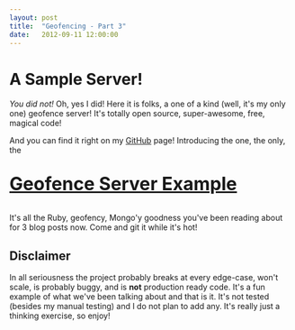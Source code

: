 ```yaml
---
layout: post
title:  "Geofencing - Part 3"
date:   2012-09-11 12:00:00
---
```


# A Sample Server!

_You did not!_ Oh, yes I did! Here it is folks, a one of a kind (well, it's
my only one) geofence server! It's totally open source, super-awesome, free,
magical code! 

And you can find it right on my [GitHub][1] page! Introducing the one, the only,
the 

<p style="font-size:32px"><a href="http://github.com/johnmurray/geofence-server-example"><b>Geofence Server Example</b></a></p>

It's all the Ruby, geofency, Mongo'y goodness you've been reading about for
3 blog posts now. Come and git it while it's hot!


## Disclaimer
In all seriousness the project probably breaks at every edge-case, won't scale,
is probably buggy, and is __not__ production ready code. It's a fun example of
what we've been talking about and that is it. It's not tested (besides my manual
testing) and I do not plan to add any. It's really just a thinking exercise, so
enjoy!


  [1]: http://github.com/johnmurray
  [2]: http://github.com/johnmurray/geofence-server-example
